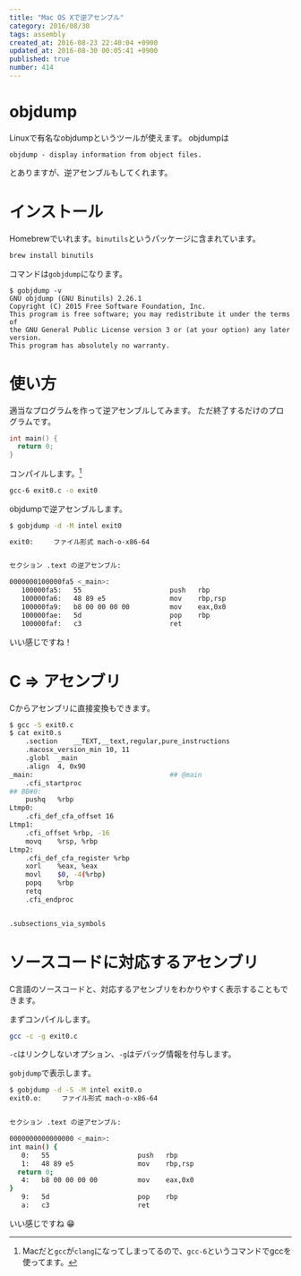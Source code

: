 ```yaml
---
title: "Mac OS Xで逆アセンブル"
category: 2016/08/30
tags: assembly
created_at: 2016-08-23 22:40:04 +0900
updated_at: 2016-08-30 00:05:41 +0900
published: true
number: 414
---
```


# objdump
Linuxで有名なobjdumpというツールが使えます。
objdumpは

```
objdump - display information from object files.
```

とありますが、逆アセンブルもしてくれます。

# インストール
Homebrewでいれます。`binutils`というパッケージに含まれています。

```bash
brew install binutils
```

コマンドは`gobjdump`になります。

```
$ gobjdump -v
GNU objdump (GNU Binutils) 2.26.1
Copyright (C) 2015 Free Software Foundation, Inc.
This program is free software; you may redistribute it under the terms of
the GNU General Public License version 3 or (at your option) any later version.
This program has absolutely no warranty.
```

# 使い方
適当なプログラムを作って逆アセンブルしてみます。
ただ終了するだけのプログラムです。

```c:exit0.c
int main() {
  return 0;
}
```

コンパイルします。[^1]

[^1]: Macだと`gcc`が`clang`になってしまってるので、`gcc-6`というコマンドでgccを使ってます。

```bash
gcc-6 exit0.c -o exit0
```

objdumpで逆アセンブルします。

```bash
$ gobjdump -d -M intel exit0

exit0:     ファイル形式 mach-o-x86-64


セクション .text の逆アセンブル:

0000000100000fa5 <_main>:
   100000fa5:	55                   	push   rbp
   100000fa6:	48 89 e5             	mov    rbp,rsp
   100000fa9:	b8 00 00 00 00       	mov    eax,0x0
   100000fae:	5d                   	pop    rbp
   100000faf:	c3                   	ret
```

いい感じですね！

# C => アセンブリ
Cからアセンブリに直接変換もできます。

```bash
$ gcc -S exit0.c
$ cat exit0.s
	.section	__TEXT,__text,regular,pure_instructions
	.macosx_version_min 10, 11
	.globl	_main
	.align	4, 0x90
_main:                                  ## @main
	.cfi_startproc
## BB#0:
	pushq	%rbp
Ltmp0:
	.cfi_def_cfa_offset 16
Ltmp1:
	.cfi_offset %rbp, -16
	movq	%rsp, %rbp
Ltmp2:
	.cfi_def_cfa_register %rbp
	xorl	%eax, %eax
	movl	$0, -4(%rbp)
	popq	%rbp
	retq
	.cfi_endproc


.subsections_via_symbols
```

# ソースコードに対応するアセンブリ
C言語のソースコードと、対応するアセンブリをわかりやすく表示することもできます。

まずコンパイルします。

```bash
gcc -c -g exit0.c
```

`-c`はリンクしないオプション、`-g`はデバッグ情報を付与します。

`gobjdump`で表示します。

```bash
$ gobjdump -d -S -M intel exit0.o
exit0.o:     ファイル形式 mach-o-x86-64


セクション .text の逆アセンブル:

0000000000000000 <_main>:
int main() {
   0:	55                   	push   rbp
   1:	48 89 e5             	mov    rbp,rsp
  return 0;
   4:	b8 00 00 00 00       	mov    eax,0x0
}
   9:	5d                   	pop    rbp
   a:	c3                   	ret
```

いい感じですね :grin: 
